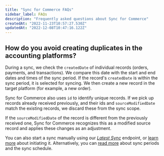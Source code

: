 ```yaml
---
title: "Sync for Commerce FAQs"
sidebar_label: FAQs
description: "Frequently asked questions about Sync for Commerce"
createdAt: "2022-11-23T10:57:27.530Z"
updatedAt: "2022-12-08T10:47:16.122Z"
---
```


## How do you avoid creating duplicates in the accounting platforms?

During a sync, we check the `createdDate` of individual records (orders, payments, and transactions). We compare this date with the start and end dates and times of the sync period. If the record's `createdDate` is within the sync period, it is selected for syncing. We then create a new record in the target platform (for example, a new order).

Sync for Commerce also uses `id` to identify unique records. If we pick up records already received previously, and their ids and `sourceModifiedDate` match the existing records, we discard these from the sync scope.

If the `sourceModifiedDate` of the record is different from the previously received one, Sync for Commerce recognizes this as a modified source record and applies these changes as an adjustment.

You can also start a sync manually using our [_Latest Sync_](https://docs.codat.io/reference/post-sync-latest) endpoint, or [learn more](/initiating-a-sync) about initiating it. Alternatively, you can [read more](/synchronization-schedule) about sync periods and the sync schedule.
